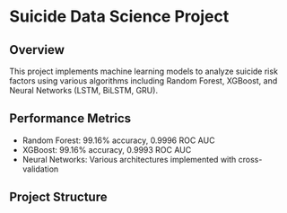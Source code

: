 # Suicide Data Science Project

## Overview
This project implements machine learning models to analyze suicide risk factors using various algorithms including Random Forest, XGBoost, and Neural Networks (LSTM, BiLSTM, GRU).

## Performance Metrics
- Random Forest: 99.16% accuracy, 0.9996 ROC AUC
- XGBoost: 99.16% accuracy, 0.9993 ROC AUC
- Neural Networks: Various architectures implemented with cross-validation

## Project Structure 